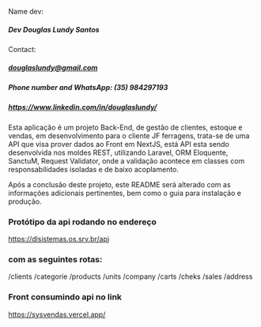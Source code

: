 
Name dev: 
##### Dev Douglas Lundy Santos

Contact:
##### douglaslundy@gmail.com
##### Phone number and WhatsApp: (35) 984297193
##### https://www.linkedin.com/in/douglaslundy/

Esta aplicação é um projeto Back-End, de gestão de clientes, estoque e vendas, 
em desenvolvimento para o cliente JF ferragens, trata-se de uma API que visa prover dados 
ao Front em NextJS, está API esta sendo desenvolvida nos moldes REST,  utilizando Laravel, 
ORM Eloquente, SanctuM, Request Validator, onde a validação acontece em classes com responsabilidades 
isoladas e de baixo acoplamento.

Após a conclusão deste projeto, este README será alterado com as informações adicionais pertinentes,
bem como o guia para instalação e produção. 


### Protótipo da api rodando no endereço 

https://dlsistemas.os.srv.br/api

### com as seguintes rotas:

/clients
/categorie
/products
/units
/company
/carts
/cheks
/sales
/address



### Front consumindo api no link

https://sysvendas.vercel.app/
